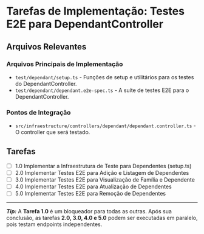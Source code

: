 # Tarefas de Implementação: Testes E2E para DependantController

## Arquivos Relevantes

### Arquivos Principais de Implementação

- `test/dependant/setup.ts` - Funções de setup e utilitários para os testes do DependantController.
- `test/dependant/dependant.e2e-spec.ts` - A suíte de testes E2E para o DependantController.

### Pontos de Integração

- `src/infraestructure/controllers/dependant/dependant.controller.ts` - O controller que será testado.

## Tarefas

- [ ] 1.0 Implementar a Infraestrutura de Teste para Dependentes (setup.ts)
- [ ] 2.0 Implementar Testes E2E para Adição e Listagem de Dependentes
- [ ] 3.0 Implementar Testes E2E para Visualização de Família e Dependente
- [ ] 4.0 Implementar Testes E2E para Atualização de Dependentes
- [ ] 5.0 Implementar Testes E2E para Remoção de Dependentes

---

***Tip:*** A **Tarefa 1.0** é um bloqueador para todas as outras. Após sua conclusão, as tarefas **2.0, 3.0, 4.0 e 5.0** podem ser executadas em paralelo, pois testam endpoints independentes.